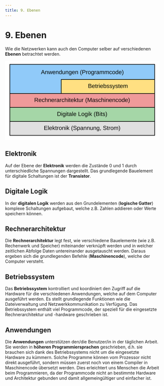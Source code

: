 ```yaml
---
title: 9. Ebenen
---
```


# 9. Ebenen

Wie die Netzwerken kann auch den Computer selber auf verschiedenen **Ebenen** betrachtet werden.

![Hardware-Ebenen](images/09-layers.svg)

## Elektronik

Auf der Ebene der **Elektronik** werden die Zustände 0 und 1 durch unterschiedliche Spannungen dargestellt. Das grundlegende Bauelement für digitale Schaltungen ist der **Transistor**.

## Digitale Logik

In der **digitalen Logik** werden aus den Grundelementen (**logische Gatter**) komplexe Schaltungen aufgebaut, welche z.B. Zahlen addieren oder Werte speichern können.

## Rechnerarchitektur

Die **Rechnerarchitektur** legt fest, wie verschiedene Bauelemente (wie z.B. Rechenwerk und Speicher) miteinander verknüpft werden und in welcher zeitlichen Abfolge Daten untereinander ausgetauscht werden. Daraus ergeben sich die grundlegenden Befehle (**Maschinencode**), welche der Computer versteht.

## Betriebssystem

Das **Betriebssystem** kontrolliert und koordiniert den Zugriff auf die Hardware für die verschiedenen Anwendungen, welche auf dem Computer ausgeführt werden. Es stellt grundlegende Funktionen wie die Dateiverwaltung und Netzwerkkommunikation zu Verfügung. Das Betriebssystem enthält viel Programmcode, der speziell für die eingesetzte Rechnerarchitektur und -hardware geschrieben ist.

## Anwendungen

Die **Anwendungen** unterstützen den/die Benutzer/in in der täglichen Arbeit. Sie werden in **höheren Programmiersprachen** geschrieben, d.h. sie brauchen sich dank des Betriebssystems nicht um die eingesetzte Hardware zu kümmern. Solche Programme können vom Prozessor nicht direkt ausgeführt, sondern müssen zuerst noch von einem Compiler in Maschinencode übersetzt werden. Dies erleichtert uns Menschen die Arbeit beim Programmieren, da der Programmcode nicht an bestimmte Hardware und Architektur gebunden und damit allgemeingültiger und einfacher ist.
